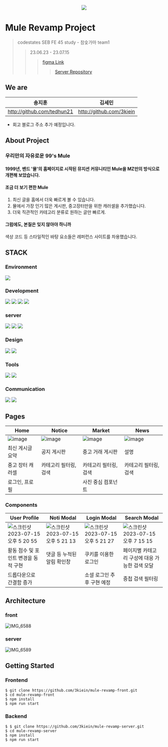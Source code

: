 <p align="center">
  <img src="https://github.com/3kiein/mule-revamp-front/assets/129928230/83f1e9a5-9ceb-4c75-a580-a4f3d9ed8b47" />
</p>

# Mule Revamp Project

> codestates SEB FE 45 study - 참숯가마 team1
>> 23.06.23 - 23.07.15
>>> [figma Link](https://www.figma.com/file/tTpOObaNAwFGg0De6oOgHB/mule?type=design&node-id=0%3A1&mode=design&t=WWYi6Kaen17lvYM3-1)
>>>> [Server Repository](https://github.com/3kiein/mule-revamp-server)

## We are
| 송지훈 | 김세민 |
| --- | --- |
| http://github.com/tedhun21 | http://github.com/3kiein |
+ 회고 블로그 주소 추가 예정입니다. 

## About Project

### 우리만의 자유로운 99's Mule

#### 1999년, 밴드 '뮬'의 홈페이지로 시작된 뮤지션 커뮤니티인 Mule을 MZ만의 방식으로 개편해 보았습니다.

#### 조금 더 보기 편한 Mule

1. 최신 글을 홈에서 더욱 빠르게 볼 수 있습니다.
2. 뮬에서 가장 인기 많은 게시판, 중고장터만을 위한 캐러셀을 추가했습니다.
3. 더욱 직관적인 카테고리 분류로 원하는 글만 빠르게.

#### 그럼에도, 본질은 잊지 않아야 하니까

색상 코드 등 스타일적인 바탕 요소들은 레퍼런스 사이트를 차용했습니다.

## STACK

### Environment
<img src="https://img.shields.io/badge/Visual Studio Code-007ACC?style=for-the-badge&logo=visualstudiocode&logoColor=white">

### Development
<img src="https://img.shields.io/badge/javascript-F7DF1E?style=for-the-badge&logo=javascript&logoColor=black">  <img src="https://img.shields.io/badge/react-61DAFB?style=for-the-badge&logo=react&logoColor=black">   <img src="https://img.shields.io/badge/react router-CA4245?style=for-the-badge&logo=reactrouter&logoColor=white"/>  <img src="https://img.shields.io/badge/axios-5A29E4?style=for-the-badge&logo=axios&logoColor=white"/>

### server
<img src="https://img.shields.io/badge/Node.js-339933?style=for-the-badge&logo=node.js&logoColor=white">  <img src="https://img.shields.io/badge/Nodemon-76D04B?style=for-the-badge&logo=nodemon&logoColor=white">  <img src="https://img.shields.io/badge/Express-000000?style=for-the-badge&logo=express&logoColor=white">

### Design
<img src="https://img.shields.io/badge/Figma-F24E1E?style=for-the-badge&logo=styledcomponents&logoColor=white"/>  <img src="https://img.shields.io/badge/styled components-DB7093?style=for-the-badge&logo=styledcomponents&logoColor=white"/>

### Tools
<img src="https://img.shields.io/badge/Prettier-F7B93E?style=for-the-badge&logo=prettier&logoColor=black">  <img src="https://img.shields.io/badge/ESLint-4B32C3?style=for-the-badge&logo=eslint&logoColor=white">

### Communication
<img src="https://img.shields.io/badge/Live Share-CCADF4?style=for-the-badge&logo=slideshare&logoColor=black">  <img src="https://img.shields.io/badge/Discord-5865F2?style=for-the-badge&logo=discord&logoColor=white">

## Pages

| Home | Notice | Market | News |
| --- | --- | --- | --- |
| ![image](https://github.com/3kiein/mule-revamp-front/assets/129928230/2be3d724-0a5a-487a-8e43-ed242a89bf47) | ![image](https://github.com/3kiein/mule-revamp-front/assets/129928230/af54f9d8-294a-4747-965d-3db02a755547) | ![image](https://github.com/3kiein/mule-revamp-front/assets/129928230/b4ab1d49-7562-4966-ac2e-5a57a6c291ed) | ![image](https://github.com/3kiein/mule-revamp-front/assets/129928230/815e1c72-4cc3-4a78-8e79-bd9e38c491f0) |
| 최신 게시글 요약 | 공지 게시판 | 중고 거래 게시판 | 설명 |
| 중고 장터 캐러셀 | 카테고리 필터링, 검색 | 카테고리 필터링, 검색 | 카테고리 필터링, 검색 |
| 로그인, 프로필 |  | 사진 중심 컴포넌트 |  |


### Components

| User Profile | Noti Modal | Login Modal | Search Modal |
| --- | --- | --- | --- |
| ![스크린샷 2023-07-15 오후 5 20 55](https://github.com/3kiein/mule-revamp-front/assets/129928230/9dd6acf6-01c7-4723-a486-c9c9bf748f30) | ![스크린샷 2023-07-15 오후 5 21 13](https://github.com/3kiein/mule-revamp-front/assets/129928230/28857f2e-0c8b-44b2-8a32-09763d24c5af) | ![스크린샷 2023-07-15 오후 5 21 27](https://github.com/3kiein/mule-revamp-front/assets/129928230/f0ed9942-f051-4e7c-bf3e-b7c80b8760cd) | ![스크린샷 2023-07-15 오후 7 15 15](https://github.com/3kiein/mule-revamp-front/assets/129928230/3fb88ee8-17ef-4d68-8e89-1ca212864378) |
| 활동 점수 및 포인트 변경을 동적 구현 | 댓글 등 누적된 알림 확인창 | 쿠키를 이용한 로그인 | 페이지별 카테고리 구성에 대응 가능한 검색 모달 |
| 드롭다운으로 간결함 증가 |  | 소셜 로그인 추후 구현 예정 | 중첩 검색 필터링 |

## Architecture
### front
![IMG_6588](https://github.com/3kiein/mule-revamp-front/assets/129928230/ee7450db-90ad-4bcc-aee0-6ceee9ab0f7e)

### server
![IMG_6589](https://github.com/3kiein/mule-revamp-front/assets/129928230/56845982-d017-4065-bfbb-774c2acc6a1c)

## Getting Started

### Frontend
```
$ git clone https://github.com/3kiein/mule-revamp-front.git
$ cd mule-revamp-front
$ npm install
$ npm run start
```

### Backend
```
$ $ git clone https://github.com/3kiein/mule-revamp-server.git
$ cd mule-revamp-server
$ npm install
$ npm run start
```

